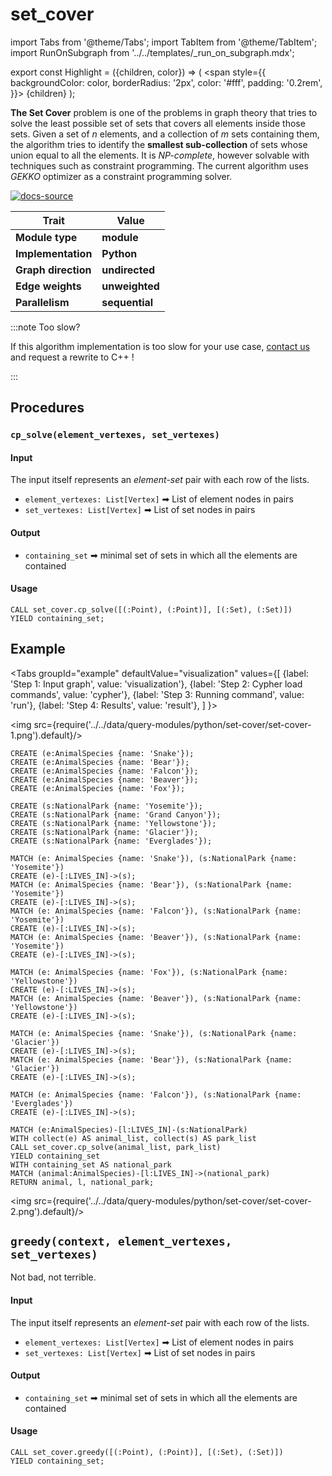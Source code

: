 # set_cover

import Tabs from '@theme/Tabs';
import TabItem from '@theme/TabItem';
import RunOnSubgraph from '../../templates/_run_on_subgraph.mdx';

export const Highlight = ({children, color}) => (
  <span
    style={{
      backgroundColor: color,
      borderRadius: '2px',
      color: '#fff',
      padding: '0.2rem',
    }}>
    {children}
  </span>
);

**The Set Cover** problem is one of the problems in graph theory that tries to solve the least possible set of sets that covers all elements inside those sets. Given a set of *n* elements, and a collection of *m* sets containing them, the algorithm tries to identify the **smallest sub-collection** of sets whose union equal to all the elements.
It is *NP-complete*, however solvable with techniques such as constraint programming. The current algorithm uses *GEKKO* optimizer as a constraint programming solver.

[![docs-source](https://img.shields.io/badge/source-set_cover-FB6E00?logo=github&style=for-the-badge)](https://github.com/memgraph/mage/blob/main/python/set_cover.py)

| Trait               | Value                                                 |
| ------------------- | ----------------------------------------------------- |
| **Module type**     | <Highlight color="#FB6E00">**module**</Highlight>     |
| **Implementation**  | <Highlight color="#FB6E00">**Python**</Highlight>     |
| **Graph direction** | <Highlight color="#FB6E00">**undirected**</Highlight> |
| **Edge weights**    | <Highlight color="#FB6E00">**unweighted**</Highlight> |
| **Parallelism**     | <Highlight color="#FB6E00">**sequential**</Highlight> |

:::note Too slow?

If this algorithm implementation is too slow for your use case, [contact us](mailto:tech@memgraph.com) and request a rewrite to C++ !

:::

## Procedures

<RunOnSubgraph/>

### `cp_solve(element_vertexes, set_vertexes)`

#### Input
The input itself represents an *element-set* pair with each row of the lists.
* `element_vertexes: List[Vertex]` ➡ List of element nodes in pairs
* `set_vertexes: List[Vertex]` ➡ List of set nodes in pairs

#### Output

* `containing_set` ➡ minimal set of sets in which all the elements are contained

#### Usage

```cypher
CALL set_cover.cp_solve([(:Point), (:Point)], [(:Set), (:Set)])
YIELD containing_set;
```

## Example

<Tabs
  groupId="example"
  defaultValue="visualization"
  values={[
    {label: 'Step 1: Input graph', value: 'visualization'},
    {label: 'Step 2: Cypher load commands', value: 'cypher'},
    {label: 'Step 3: Running command', value: 'run'},
    {label: 'Step 4: Results', value: 'result'},
  ]
}>
  <TabItem value="visualization">

  <img src={require('../../data/query-modules/python/set-cover/set-cover-1.png').default}/>

  </TabItem>

  <TabItem value="cypher">

```cypher
CREATE (e:AnimalSpecies {name: 'Snake'});
CREATE (e:AnimalSpecies {name: 'Bear'});
CREATE (e:AnimalSpecies {name: 'Falcon'});
CREATE (e:AnimalSpecies {name: 'Beaver'});
CREATE (e:AnimalSpecies {name: 'Fox'});

CREATE (s:NationalPark {name: 'Yosemite'});
CREATE (s:NationalPark {name: 'Grand Canyon'});
CREATE (s:NationalPark {name: 'Yellowstone'});
CREATE (s:NationalPark {name: 'Glacier'});
CREATE (s:NationalPark {name: 'Everglades'});

MATCH (e: AnimalSpecies {name: 'Snake'}), (s:NationalPark {name: 'Yosemite'})
CREATE (e)-[:LIVES_IN]->(s);
MATCH (e: AnimalSpecies {name: 'Bear'}), (s:NationalPark {name: 'Yosemite'})
CREATE (e)-[:LIVES_IN]->(s);
MATCH (e: AnimalSpecies {name: 'Falcon'}), (s:NationalPark {name: 'Yosemite'})
CREATE (e)-[:LIVES_IN]->(s);
MATCH (e: AnimalSpecies {name: 'Beaver'}), (s:NationalPark {name: 'Yosemite'})
CREATE (e)-[:LIVES_IN]->(s);

MATCH (e: AnimalSpecies {name: 'Fox'}), (s:NationalPark {name: 'Yellowstone'})
CREATE (e)-[:LIVES_IN]->(s);
MATCH (e: AnimalSpecies {name: 'Beaver'}), (s:NationalPark {name: 'Yellowstone'})
CREATE (e)-[:LIVES_IN]->(s);

MATCH (e: AnimalSpecies {name: 'Snake'}), (s:NationalPark {name: 'Glacier'})
CREATE (e)-[:LIVES_IN]->(s);
MATCH (e: AnimalSpecies {name: 'Bear'}), (s:NationalPark {name: 'Glacier'})
CREATE (e)-[:LIVES_IN]->(s);

MATCH (e: AnimalSpecies {name: 'Falcon'}), (s:NationalPark {name: 'Everglades'})
CREATE (e)-[:LIVES_IN]->(s);

```
  </TabItem>

  <TabItem value="run">

```cypher
MATCH (e:AnimalSpecies)-[l:LIVES_IN]-(s:NationalPark)
WITH collect(e) AS animal_list, collect(s) AS park_list
CALL set_cover.cp_solve(animal_list, park_list)
YIELD containing_set
WITH containing_set AS national_park
MATCH (animal:AnimalSpecies)-[l:LIVES_IN]->(national_park)
RETURN animal, l, national_park;
```

  </TabItem>

  <TabItem value="result">

  <img src={require('../../data/query-modules/python/set-cover/set-cover-2.png').default}/>

  </TabItem>

</Tabs>


## `greedy(context, element_vertexes, set_vertexes)`

Not bad, not terrible.
#### Input
The input itself represents an *element-set* pair with each row of the lists.
* `element_vertexes: List[Vertex]` ➡ List of element nodes in pairs
* `set_vertexes: List[Vertex]` ➡ List of set nodes in pairs

#### Output

* `containing_set` ➡ minimal set of sets in which all the elements are contained

#### Usage

```cypher
CALL set_cover.greedy([(:Point), (:Point)], [(:Set), (:Set)])
YIELD containing_set;
```
